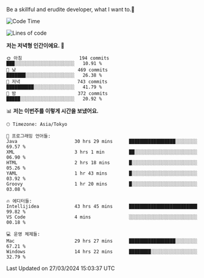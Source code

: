 Be a skillful and erudite developer, what I want to.👶

<!--START_SECTION:waka-->
![Code Time](http://img.shields.io/badge/Code%20Time-599%20hrs%2059%20mins-blue)

![Lines of code](https://img.shields.io/badge/%EC%A0%80%EB%8A%94%20%EC%97%AC%ED%83%9C%EA%B9%8C%EC%A7%80%20-1.1%20million%20%EC%A4%84%EC%9D%98%20%EC%BD%94%EB%93%9C%EB%A5%BC%20%EC%9E%91%EC%84%B1%ED%96%88%EC%96%B4%EC%9A%94.-blue)

**저는 저녁형 인간이에요. 🦉** 

```text
🌞 아침                     194 commits         ███░░░░░░░░░░░░░░░░░░░░░░   10.91 % 
🌆 낮　                     469 commits         ███████░░░░░░░░░░░░░░░░░░   26.38 % 
🌃 저녁                     743 commits         ██████████░░░░░░░░░░░░░░░   41.79 % 
🌙 밤　                     372 commits         █████░░░░░░░░░░░░░░░░░░░░   20.92 % 
```


📊 **저는 이번주를 이렇게 시간을 보냈어요.** 

```text
🕑︎ Timezone: Asia/Tokyo

💬 프로그래밍 언어들: 
Java                     30 hrs 29 mins      █████████████████░░░░░░░░   69.57 % 
XML                      3 hrs 1 min         ██░░░░░░░░░░░░░░░░░░░░░░░   06.90 % 
HTML                     2 hrs 18 mins       █░░░░░░░░░░░░░░░░░░░░░░░░   05.26 % 
YAML                     1 hr 43 mins        █░░░░░░░░░░░░░░░░░░░░░░░░   03.92 % 
Groovy                   1 hr 20 mins        █░░░░░░░░░░░░░░░░░░░░░░░░   03.08 % 

🔥 에디터들: 
Intellijidea             43 hrs 45 mins      █████████████████████████   99.82 % 
VS Code                  4 mins              ░░░░░░░░░░░░░░░░░░░░░░░░░   00.18 % 

💻 운영 체제들: 
Mac                      29 hrs 27 mins      █████████████████░░░░░░░░   67.21 % 
Windows                  14 hrs 22 mins      ████████░░░░░░░░░░░░░░░░░   32.79 % 
```


 Last Updated on 27/03/2024 15:03:37 UTC
<!--END_SECTION:waka-->
